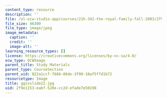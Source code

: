 ```yaml
---
content_type: resource
description: ''
file: /ol-ocw-studio-app/courses/21h-342-the-royal-family-fall-2003/2f9e1153eabf520ecc2defade7e50198_ggivslide22.jpg
file_size: 46300
file_type: image/jpeg
image_metadata:
  caption: ''
  credit: ''
  image-alt: ''
learning_resource_types: []
license: https://creativecommons.org/licenses/by-nc-sa/4.0/
ocw_type: OCWImage
parent_title: Study Materials
parent_type: CourseSection
parent_uid: 822a1ccf-7666-06de-3f90-10af5ffd1b72
resourcetype: Image
title: ggivslide22.jpg
uid: 2f9e1153-eabf-520e-cc2d-efade7e50198
---
```

